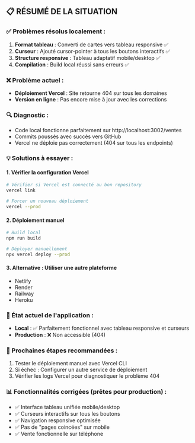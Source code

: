 ## 📋 RÉSUMÉ DE LA SITUATION

### ✅ Problèmes résolus localement :
1. **Format tableau** : Converti de cartes vers tableau responsive ✅
2. **Curseur** : Ajouté cursor-pointer à tous les boutons interactifs ✅
3. **Structure responsive** : Tableau adaptatif mobile/desktop ✅
4. **Compilation** : Build local réussi sans erreurs ✅

### ❌ Problème actuel :
- **Déploiement Vercel** : Site retourne 404 sur tous les domaines
- **Version en ligne** : Pas encore mise à jour avec les corrections

### 🔍 Diagnostic :
- Code local fonctionne parfaitement sur http://localhost:3002/ventes
- Commits poussés avec succès vers GitHub
- Vercel ne déploie pas correctement (404 sur tous les endpoints)

### 💡 Solutions à essayer :

#### 1. Vérifier la configuration Vercel
```bash
# Vérifier si Vercel est connecté au bon repository
vercel link

# Forcer un nouveau déploiement
vercel --prod
```

#### 2. Déploiement manuel
```bash
# Build local
npm run build

# Déployer manuellement
npx vercel deploy --prod
```

#### 3. Alternative : Utiliser une autre plateforme
- Netlify
- Render
- Railway
- Heroku

### 📱 État actuel de l'application :
- **Local** : ✅ Parfaitement fonctionnel avec tableau responsive et curseurs
- **Production** : ❌ Non accessible (404)

### 🎯 Prochaines étapes recommandées :
1. Tester le déploiement manuel avec Vercel CLI
2. Si échec : Configurer un autre service de déploiement
3. Vérifier les logs Vercel pour diagnostiquer le problème 404

### 📊 Fonctionnalités corrigées (prêtes pour production) :
- ✅ Interface tableau unifiée mobile/desktop
- ✅ Curseurs interactifs sur tous les boutons
- ✅ Navigation responsive optimisée
- ✅ Pas de "pages coincées" sur mobile
- ✅ Vente fonctionnelle sur téléphone